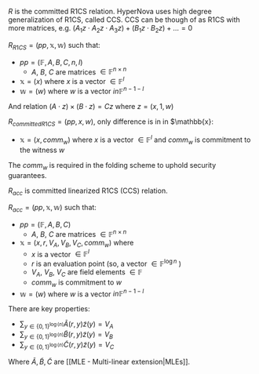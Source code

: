 $R$ is the committed R1CS relation. HyperNova uses high degree
generalization of R1CS, called CCS. CCS can be though of as R1CS
with more matrices, e.g. $(A_1z \cdot A_2z \cdot A_3z) + (B_1z \cdot B_2z) + \ldots = 0$

$R_{R1CS} = (pp, \mathbb{x}, \mathbb{w})$ such that:

- $pp = (\mathbb{F}, A, B, C, n, l)$
  - $A$, $B$, $C$ are matrices $\in \mathbb{F}^{n \times n}$
- $\mathbb{x} = (x)$ where $x$ is a vector $\in \mathbb{F}^l$
- $\mathbb{w} = (w)$ where $w$ is a vector $in \mathbb{F}^{n - 1 - l}$

And relation $(A \cdot z) \times (B \cdot z) = Cz$ where $z = (x, 1, w)$

$R_{committed R1CS} = (pp, x, w)$, only difference is in in $\mathbb{x}:

- $\mathbb{x} = (x, comm_w)$ where $x$ is a vector $\in \mathbb{F}^l$ and $comm_w$ is commitment to
  the witness $w$

The $comm_w$ is required in the folding scheme to uphold security guarantees.

$R_{acc}$ is committed linearized R1CS (CCS) relation.

$R_{acc} = (pp, \mathbb{x}, \mathbb{w})$ such that:

- $pp = (\mathbb{F}, A, B, C)$
  - $A$, $B$, $C$ are matrices $\in \mathbb{F}^{n \times n}$
- $\mathbb{x} = (x, r, V_A, V_B, V_C, comm_w)$ where
  - $x$ is a vector $\in \mathbb{F}^l$
  - $r$ is an evaluation point (so, a vector $\in \mathbb{F}^{\log{n}}$ )
  - $V_A$, $V_B$, $V_C$ are field elements $\in \mathbb{F}$
  - $comm_w$ is commitment to $w$
- $\mathbb{w} = (w)$ where $w$ is a vector $in \mathbb{F}^{n - 1 - l}$

There are key properties:

- $\sum_{y \in \{0, 1\}^{\log(n)}} \tilde{A}(r, y) \tilde{z}(y) = V_A$
- $\sum_{y \in \{0, 1\}^{\log(n)}} \tilde{B}(r, y) \tilde{z}(y) = V_B$
- $\sum_{y \in \{0, 1\}^{\log(n)}} \tilde{C}(r, y) \tilde{z}(y) = V_C$

Where $\tilde{A}, \tilde{B}, \tilde{C}$ are [[MLE - Multi-linear extension|MLEs]].

